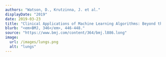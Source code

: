 ```yaml
---
authors: "Watson, D., Krutzinna, J. et al."
displayDate: "2019"
date: 2019-03-23
title: "Clinical Applications of Machine Learning Algorithms: Beyond the Black Box"
blurb: "<em>BMJ, 346</em>, 446-448."
source: "https://www.bmj.com/content/364/bmj.l886.long"
image:
  url: /images/lungs.png
  alt: "lungs"
---
```

